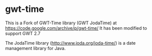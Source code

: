 # gwt-time
This is a Fork of GWT-Time library (GWT JodaTime) at https://code.google.com/archive/p/gwt-time/
It has been modified to support GWT 2.7

The JodaTime library (http://www.joda.org/joda-time/) is a date management library for Java.

